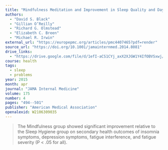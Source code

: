 ```yaml
---
title: "Mindfulness Meditation and Improvement in Sleep Quality and Daytime Impairment Among Older Adults With Sleep Disturbances"
authors:
  - "David S. Black"
  - "Gillian O’Reilly"
  - "Richard G. Olmstead"
  - "Elizabeth C. Breen"
  - "Michael R. Irwin"
external_url: "https://europepmc.org/articles/pmc4407465?pdf=render"
source_url: "https://doi.org/10.1001/jamainternmed.2014.8081"
drive_links:
  - "https://drive.google.com/file/d/1efI-aCS1CYj_axX2XJGW1Y4IfOBVSxwj/view?usp=drivesdk"
course: health
tags:
  - sleep
  - problems
year: 2015
month: apr
journal: "JAMA Internal Medicine"
volume: 175
number: 4
pages: "494--501"
publisher: "American Medical Association"
openalexid: W2106309035
---
```


> The Mindfulness group showed significant improvement relative to the Sleep Hygiene group on secondary health outcomes of insomnia symptoms, depression symptoms, fatigue interference, and fatigue severity (P < .05 for all).
